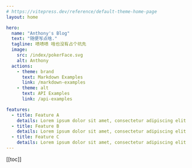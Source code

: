 ```yaml
---
# https://vitepress.dev/reference/default-theme-home-page
layout: home

hero:
  name: "Anthony's Blog"
  text: "随便写点啥."
  tagline: 啧啧啧 啥也没有占个坑先
  image:
    src: /index/pokerFace.svg
    alt: Anthony
  actions:
    - theme: brand
      text: Markdown Examples
      link: /markdown-examples
    - theme: alt
      text: API Examples
      link: /api-examples

features:
  - title: Feature A
    details: Lorem ipsum dolor sit amet, consectetur adipiscing elit
  - title: Feature B
    details: Lorem ipsum dolor sit amet, consectetur adipiscing elit
  - title: Feature C
    details: Lorem ipsum dolor sit amet, consectetur adipiscing elit
---
```



[[toc]]
